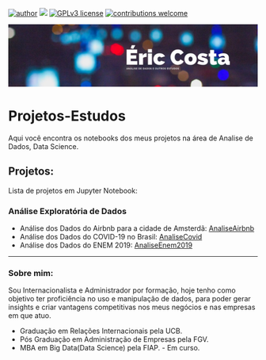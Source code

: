 [![author](https://img.shields.io/badge/author-ericraniere-red.svg)](edin.com/in/eric-raniere-costa/) [![](https://img.shields.io/badge/python-3.7+-blue.svg)](https://www.python.org/downloads/release/python-365/) [![GPLv3 license](https://img.shields.io/badge/License-GPLv3-blue.svg)](http://perso.crans.org/besson/LICENSE.html) [![contributions welcome](https://img.shields.io/badge/contributions-welcome-brightgreen.svg?style=flat)](https://github.com/ericraniere/projeto-estudos/issues)

<p align="center">
  <img src="Banner.jpg" >
</p>


# Projetos-Estudos
Aqui você encontra os notebooks dos meus projetos na área de Analise de Dados, Data Science.

## Projetos:
Lista de projetos em Jupyter Notebook:
### Análise Exploratória de Dados
* Análise dos Dados do Airbnb para a cidade de Amsterdã: [AnaliseAirbnb](https://github.com/EricRaniere/Projetos-Estudos/blob/main/Projetos/AnaliseAirbnbAmsterdan.ipynb)
* Análise dos Dados do COVID-19 no Brasil: [AnaliseCovid](https://github.com/EricRaniere/Projetos-Estudos/blob/main/Projetos/AnaliseCOVID19Brasil.ipynb)
* Análise dos Dados do ENEM 2019: [AnaliseEnem2019](https://github.com/EricRaniere/Projetos-Estudos/blob/main/Projetos/AnaliseEnem2019.ipynb)
---

### Sobre mim:
Sou Internacionalista e Administrador por formação, hoje tenho como objetivo ter proficiência no uso e manipulação de dados, para poder gerar insights e criar vantagens competitivas nos meus negócios e nas empresas em que atuo.

* Graduação em Relações Internacionais pela UCB.
* Pós Graduação em Administração de Empresas pela FGV.
* MBA em Big Data(Data Science) pela FIAP. - Em curso.
